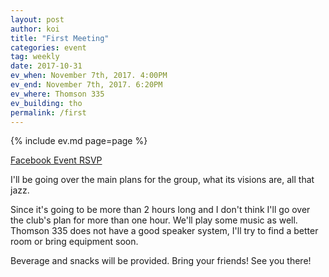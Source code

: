 ```yaml
---
layout: post
author: koi
title: "First Meeting"
categories: event
tag: weekly
date: 2017-10-31
ev_when: November 7th, 2017. 4:00PM
ev_end: November 7th, 2017. 6:20PM
ev_where: Thomson 335
ev_building: tho
permalink: /first
---
```


{% include ev.md page=page %}

[Facebook Event RSVP](https://www.facebook.com/events/295010017683779/)

I'll be going over the main plans for the group, what its visions are, all that jazz.

Since it's going to be more than 2 hours long and I don't think I'll go over the club's plan for more than one hour. We'll play some music as well. Thomson 335 does not have a good speaker system, I'll try to find a better room or bring equipment soon.

Beverage and snacks will be provided. Bring your friends! See you there!